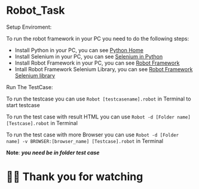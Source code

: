 # Robot_Task
Setup Enviroment:

To run the robot framework in your PC you need to do the following steps:
* Install Python in your PC, you can see [Python Home](https://www.python.org/)
* Install Selenium in your PC, you can see [Selenium in Python](https://selenium-python.readthedocs.io/installation.html)
* Install Robot Framework in your PC, you can see [Robot Framework](https://robotframework.org/robotframework/latest/RobotFrameworkUserGuide.html)
* Intall Robot Framework Selenium Library, you can see [Robot Framework Selenium library](https://robotframework.org/SeleniumLibrary/)

Run The TestCase:

To run the testcase you can use `Robot [testcasename].robot` in Terminal to start testcase

To run the test case with result HTML you can use `Robot -d [Folder name] [Testcase].robot` in Terminal

To run the test case with more Browser you can use  `Robot -d [Folder name] -v BROWSER:[browser_name] [Testcase].robot` in Terminal

**Note**: ***you need be in folder test case***

# :pray::pray: Thank you for watching 